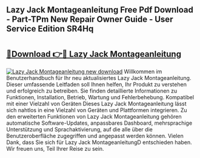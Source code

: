 ## Lazy Jack Montageanleitung Free Pdf Download - Part-TPm New Repair Owner Guide - User Service Edition SR4Hq

# <h2><a href="http://df6j5w.blite.top/?on=Lazy+Jack+Montageanleitung">🔗Download 👉🔴 Lazy Jack Montageanleitung</a></h2>

[![Lazy Jack Montageanleitung new download](https://i.imgur.com/lujVjoI.png)](http://df6j5w.blite.top/?on=Lazy+Jack+Montageanleitung)
Willkommen im Benutzerhandbuch für Ihr neu aktualisiertes Lazy Jack Montageanleitung. Dieser umfassende Leitfaden soll Ihnen helfen, Ihr Produkt zu verstehen und erfolgreich zu betreiben. Sie finden detaillierte Informationen zu Funktionen, Installation, Betrieb, Wartung und Fehlerbehebung. Kompatibel mit einer Vielzahl von Geräten Dieses Lazy Jack Montageanleitung lässt sich nahtlos in eine Vielzahl von Geräten und Plattformen integrieren. Zu den erweiterten Funktionen von Lazy Jack Montageanleitung gehören automatische Software-Updates, anpassbares Dashboard, mehrsprachige Unterstützung und Sprachaktivierung, auf die alle über die Benutzeroberfläche zugegriffen und angepasst werden können. Vielen Dank, dass Sie sich für Lazy Jack MontageanleitungD entschieden haben. Wir freuen uns, Teil Ihrer Reise zu sein.
